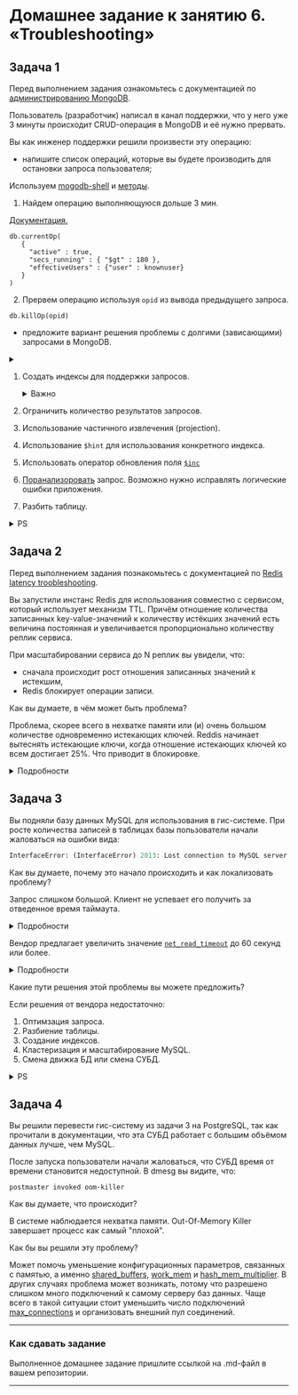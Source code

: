 # Домашнее задание к занятию 6. «Troubleshooting»## Задача 1Перед выполнением задания ознакомьтесь с документацией по [администрированию MongoDB](https://docs.mongodb.com/manual/administration/).Пользователь (разработчик) написал в канал поддержки, что у него уже 3 минуты происходит CRUD-операция в MongoDB и её нужно прервать. Вы как инженер поддержки решили произвести эту операцию:- напишите список операций, которые вы будете производить для остановки запроса пользователя;Используем [mogodb-shell](https://www.mongodb.com/docs/mongodb-shell/) и [методы](https://www.mongodb.com/docs/manual/reference/method/js-database/). 1. Найдем операцию выполняющуюся дольше 3 мин.[Документация.](https://www.mongodb.com/docs/manual/reference/method/db.currentOp/#std-label-currentOp-method-examples)```commandlinedb.currentOp(   {     "active" : true,     "secs_running" : { "$gt" : 180 },     "effectiveUsers" : {"user" : knownuser}   })```2. Прервем операцию используя `opid` из вывода предыдущего запроса. `db.killOp(opid)`- предложите вариант решения проблемы с долгими (зависающими) запросами в MongoDB.<details><summary></summary>[Рекомендации вендора](https://www.mongodb.com/docs/manual/tutorial/optimize-query-performance-with-indexes-and-projections/)</details>1. Создать индексы для поддержки запросов.   <details>   <summary>Важно</summary>   Каждый новый индекс замедляет запись. Большое количество индексов может негативно влиять на производительность при записи.</p>   </details>      2. Ограничить количество результатов запросов.3. Использование частичного извлечения (projection).4. Использование `$hint` для использования конкретного индекса.5. Использовать оператор обновления поля [`$inc`](https://www.mongodb.com/docs/manual/reference/operator/update/inc/#mongodb-update-up.-inc)6. [Поранализоровать](https://www.mongodb.com/docs/manual/tutorial/analyze-query-plan/) запрос.   Возможно нужно исправлять логические ошибки приложения.7. Разбить таблицу.<details><summary>PS</summary>Думаю, что это только часть того, что можно предпринять. </details>## Задача 2Перед выполнением задания познакомьтесь с документацией по [Redis latency troobleshooting](https://redis.io/topics/latency).Вы запустили инстанс Redis для использования совместно с сервисом, который использует механизм TTL. Причём отношение количества записанных key-value-значений к количеству истёкших значений есть величина постоянная иувеличивается пропорционально количеству реплик сервиса. При масштабировании сервиса до N реплик вы увидели, что:- сначала происходит рост отношения записанных значений к истекшим,- Redis блокирует операции записи.Как вы думаете, в чём может быть проблема?Проблема, скорее всего в нехватке памяти или (и) очень большом количестве одновременно истекающих ключей.Reddis начинает вытеснять истекающие ключи, когда отношение истекающих ключейко всем достигает 25%. Что приводит в блокировке.<details><summary>Подробности</summary>[В доках](https://redis.io/docs/management/optimization/latency/)</details> ## Задача 3Вы подняли базу данных MySQL для использования в гис-системе. При росте количества записей в таблицах базыпользователи начали жаловаться на ошибки вида:```pythonInterfaceError: (InterfaceError) 2013: Lost connection to MySQL server during query u'SELECT..... '```Как вы думаете, почему это начало происходить и как локализовать проблему?Запрос слишком большой.Клиент не успевает его получить за отведенное время таймаута.<details><summary>Подробности</summary>[В документации](https://dev.mysql.com/doc/refman/8.0/en/error-lost-connection.html)</details>Вендор предлагает увеличить значение [`net_read_timeout`](https://dev.mysql.com/doc/refman/8.0/en/server-system-variables.html#sysvar_net_read_timeout)до 60 секунд или более.<details><summary>Подробности</summary>[В документации](https://dev.mysql.com/doc/refman/8.0/en/error-lost-connection.html)</details>Какие пути решения этой проблемы вы можете предложить?Если решения от вендора недостаточно:1. Оптимзация запроса.1. Разбиение таблицы.1. Создание индексов.1. Кластеризация и масштабирование MySQL.1. Смена движка БД или смена СУБД.<details><summary>PS</summary>Думаю, что это ещё не все [варианты](https://dev.mysql.com/doc/refman/8.0/en/optimization.html).</details>## Задача 4Вы решили перевести гис-систему из задачи 3 на PostgreSQL, так как прочитали в документации, что эта СУБД работает с большим объёмом данных лучше, чем MySQL.После запуска пользователи начали жаловаться, что СУБД время от времени становится недоступной. В dmesg вы видите, что:`postmaster invoked oom-killer`Как вы думаете, что происходит?В системе наблюдается нехватка памяти.Out-Of-Memory Killer завершает процесс как самый "плохой".Как бы вы решили эту проблему?Может помочь уменьшение конфигурационных параметров, связанных с памятью,а именно [shared_buffers](https://postgrespro.ru/docs/postgresql/15/runtime-config-resource#GUC-SHARED-BUFFERS), [work_mem](https://postgrespro.ru/docs/postgresql/15/runtime-config-resource#GUC-WORK-MEM)и [hash_mem_multiplier](https://postgrespro.ru/docs/postgresql/15/runtime-config-resource#GUC-HASH-MEM-MULTIPLIER).В других случаях проблема может возникать, потому что разрешено слишком много подключений к самому серверу баз данных.Чаще всего в такой ситуации стоит уменьшить число подключений [max_connections](https://postgrespro.ru/docs/postgresql/15/runtime-config-connection#GUC-MAX-CONNECTIONS)и организовать внешний пул соединений.---### Как cдавать заданиеВыполненное домашнее задание пришлите ссылкой на .md-файл в вашем репозитории.---